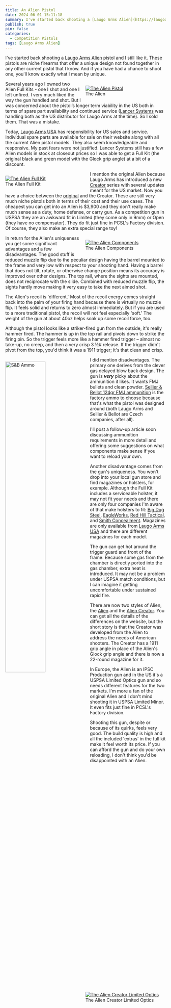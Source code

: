 ```yaml
---
title: An Alien Pistol
date: 2024-06-01 15:11:18
summary: I've started back shooting a [Laugo Arms Alien](https://laugoarmsusa.com) pistol and I still like it. These pistols are niche firearms that offer a unique design not found together in any other current pistol that I know. And if you have had a chance to shoot one, you'll know exactly what I mean by unique.
publish: true
pin: false
categories:
  - Competition Pistols
tags: [Laugo Arms Alien]
---
```


I've started back shooting a [Laugo Arms Alien](https://laugoarmsusa.com) pistol and I still like it. These pistols are niche firearms that offer a unique design not found together in any other current pistol that I know. And if you have had a chance to shoot one, you'll know exactly what I mean by unique.

<!--more-->

<figure style="float: right; width: 50%; margin: 1em 0em 1em 1em">
  <a href="/assets/images/wp-content/uploads/2024/05/Laugo-Arms-Alien-Magwell-Left-Side.png"><img src="/assets/images/wp-content/uploads/2024/05/Laugo-Arms-Alien-Magwell-Left-Side.png" alt="The Alien Pistol" ></a>
  <figcaption>The Alien</figcaption>
</figure>

Several years ago I owned two Alien Full Kits - one I shot and one I left unfired. I very much liked the way the gun handled and shot. But I was concerned about the pistol’s longer term viability in the US both in terms of spare part availability and continued service ([Lancer Systems](https://lancer-systems.com/product-category/laugo/) was handling both as the US distributor for Laugo Arms at the time). So I sold them. That was a mistake.

Today, [Laugo Arms USA](https://laugoarmsusa.com) has responsibility for US sales and service. Individual spare parts are available for sale on their website along with all the current Alien pistol models. They also seem knowledgeable and responsive. My past fears were not justified. Lancer Systems still has a few Alien models in stock at closeout prices so I was able to get a Full Kit (the original black and green model with the Glock grip angle) at a bit of a discount.

<figure style="float: left; width: 50%; margin: 1em 1em 1em 0em">
  <a href="/assets/images/wp-content/uploads/2024/05/Laugo-Arms-USA-Alien-Full-Kit-Cased.png"><img src="/assets/images/wp-content/uploads/2024/05/Laugo-Arms-USA-Alien-Full-Kit-Cased.png" alt="The Alien Full Kit"></a>
  <figcaption>The Alien Full Kit</figcaption>
</figure>

I mention the original Alien because Laugo Arms has introduced a new [Creator](https://laugoarmsusa.com/alien-creator-evolution/) series with several updates meant for the US market. Now you have a choice between the [original](https://laugoarmsusa.com/alien-pistol/) and the Creator. These are still very much niche pistols both in terms of their cost and their use cases. The cheapest you can get into an Alien is $3,900 and they don't really make much sense as a duty, home defense, or carry gun. As a competition gun in USPSA they are an awkward fit in Limited (they come only in 9mm) or Open (they have no compensator). They do fit just fine in PCSL's Factory division. Of course, they also make an extra special range toy!

<figure style="float: right; width: 50%; margin: 1em 0em 1em 1em">
  <a href="/assets/images/wp-content/uploads/2024/05/Laugo-Arms-Alien-Exploded-View.png"><img src="/assets/images/wp-content/uploads/2024/05/Laugo-Arms-Alien-Exploded-View.png" alt="The Alien Components" ></a>
  <figcaption>The Alien Components</figcaption>
</figure>

In return for the Alien's uniqueness you get some significant advantages and a few disadvantages. The good stuff is reduced muzzle flip due to the peculiar design having the barrel mounted to the frame and very low with respect to your shooting hand. Having a barrel that does not tilt, rotate, or otherwise change position means its accuracy is improved over other designs. The top rail, where the sights are mounted, does not reciprocate with the slide. Combined with reduced muzzle flip, the sights hardly move making it very easy to take the next aimed shot.

The Alien's recoil is 'different.' Most of the recoil energy comes straight back into the palm of your firing hand because there is virtually no muzzle flip. It feels solid and returns to zero almost immediately. But if you are used to a more traditional pistol, the recoil will not feel especially 'soft.' The weight of the gun at about 40oz helps soak up some recoil force, too.

Although the pistol looks like a striker-fired gun from the outside, it's really hammer fired. The hammer is up in the top rail and pivots down to strike the firing pin. So the trigger feels more like a hammer fired trigger – almost no take-up, no creep, and then a very crisp 3 ½# release. If the trigger didn't pivot from the top, you'd think it was a 1911 trigger; it's that clean and crisp.

<img src="/assets/images/wp-content/uploads/2024/05/SB.png" alt="S&B Ammo" style="float: left; width: 50%; margin: 1em 1em 1em 0em">

I did mention disadvantages. The primary one derives from the clever gas delayed blow back design. The gun is **_very_** picky about the ammunition it likes. It wants FMJ bullets and clean powder. [Sellier & Bellot 124gr FMJ ammunition](https://www.sellierbellot.us/products/pistol-and-revolver-ammunition/pistol-and-revolver-cartridges/detail/286/) is the factory ammo to choose because that's what the pistol was designed around (both Laugo Arms and Sellier & Bellot are Czech companies, after all).

I'll post a follow-up article soon discussing ammunition requirements in more detail and offering some suggestions on what components make sense if you want to reload your own.

Another disadvantage comes from the gun's uniqueness. You won't drop into your local gun store and find magazines or holsters, for example. Although the Full Kit includes a serviceable holster, it may not fit your needs and there are only four companies I'm aware of that make holsters to fit: [Big Dog Steel](https://bigdogsteel.com/product/carnivore-competition-holster/), [EagleWorks](https://eagleworksholsters.com/kydex-holster/holster-laugo-arms-alien/), [Red Hill Tactical](https://www.redhilltactical.com/Laugo-Alien-Holster-Competition_p_3194.html), and [Smith Concealment](https://www.facebook.com/smithconcealment/about). Magazines are only available from [Laugo Arms USA](https://laugoarmsusa.com/product-category/parts-accessories/magazines/) and there are different magazines for each model.

The gun can get hot around the trigger guard and front of the frame. Because some gas from the chamber is directly ported into the gas chamber, extra heat is introduced. It may not be a problem under USPSA match conditions, but I can imagine it getting uncomfortable under sustained rapid fire.

<figure style="float: right; width: 50%; margin: 1em 0em 1em 1em">
  <a href="/assets/images/wp-content/uploads/2024/05/creator-lo.png"><img src="/assets/images/wp-content/uploads/2024/05/creator-lo.png" alt="The Alien Creator Limited Optics" ></a>
  <figcaption>The Alien Creator Limited Optics</figcaption>
</figure>

There are now two styles of Alien, the [Alien](https://laugoarmsusa.com/alien-pistol/) and the [Alien Creator](https://laugoarmsusa.com/alien-creator-evolution/). You can get all the details of the differences on the website, but the short story is that the Creator was developed from the Alien to address the needs of American shooters. The Creator has a 1911 grip angle in place of the Alien's Glock grip angle and there is now a 22-round magazine for it.

In Europe, the Alien is an IPSC Production gun and in the US it's a USPSA Limited Optics gun and so needs different features for the two markets. I'm more a fan of the original Alien and I don't mind shooting it in USPSA Limited Minor. It even fits just fine in PCSL's Factory division.

Shooting this gun, despite or because of its quirks, feels very good. The build quality is high and all the included 'extras' in the full kit make it feel worth its price. If you can afford the gun and do your own reloading, I don't think you'd be disappointed with an Alien.
